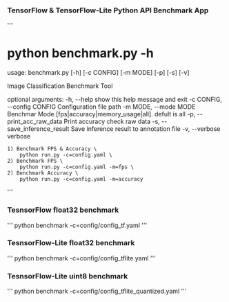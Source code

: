 ### TensorFlow & TensorFlow-Lite Python API Benchmark App

'''
# python benchmark.py -h
usage: benchmark.py [-h] [-c CONFIG] [-m MODE] [-p] [-s] [-v]

Image Classification Benchmark Tool

optional arguments:
  -h, --help            show this help message and exit
  -c CONFIG, --config CONFIG
                        Configuration file path
  -m MODE, --mode MODE  Benchmar Mode [fps|accuracy|memory_usage|all]. defult
                        is all
  -p, --print_acc_raw_data
                        Print accuracy check raw data
  -s, --save_inference_result
                        Save inference result to annotation file
  -v, --verbose         verbose

    1) Benchmark FPS & Accuracy \
        python run.py -c=config.yaml \
    2) Benchmark FPS \
        python run.py -c=config.yaml -m=fps \
    2) Benchmark Accuracy \
        python run.py -c=config.yaml -m=accuracy
'''

### TesnsorFlow float32 benchmark
'''
python benchmark -c=config/config_tf.yaml 
'''
### TesnsorFlow-Lite float32 benchmark
'''
python benchmark -c=config/config_tflite.yaml 
'''
### TesnsorFlow-Lite uint8 benchmark
'''
python benchmark -c=config/config_tflite_quantized.yaml 
'''